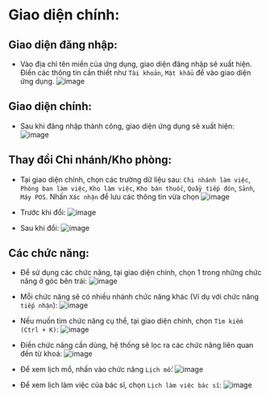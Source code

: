 # Giao diện chính:
## Giao diện đăng nhập:
- Vào địa chỉ tên miền của ứng dụng, giao diện đăng nhập sẽ xuất hiện. Điền các thông tin cần thiết như `Tài khoản`, `Mật khẩu` để vào giao diện ứng dụng.
![image](https://github.com/user-attachments/assets/441e8ecf-9771-49af-9e21-6abba453308b)

## Giao diện chính:
- Sau khi đăng nhập thành công, giao diện ứng dụng sẽ xuất hiện:
![image](https://github.com/user-attachments/assets/1e7d7c7a-e555-450d-a410-bb990d91645d)

## Thay đổi Chi nhánh/Kho phòng:
- Tại giao diện chính, chọn các trường dữ liệu sau: `Chi nhánh làm việc`, `Phòng ban làm việc`, `Kho làm việc`, `Kho bán thuốc`, `Quầy tiếp đón`, `Sảnh`, `Máy POS`. Nhấn `Xác nhận` để lưu các thông tin vừa chọn 
![image](https://github.com/user-attachments/assets/53e2ce11-4716-4b65-aec0-0420ab8e5282)

- Trước khi đổi:
![image](https://github.com/user-attachments/assets/2fca70b2-7aae-4018-9829-ae4799aca3dc)

- Sau khi đổi:
![image](https://github.com/user-attachments/assets/dee2ba01-c7e9-4953-b232-27be9846157c)

## Các chức năng:
- Để sử dụng các chức năng, tại giao diện chính, chọn 1 trong những chức năng ở góc bên trái:
![image](https://github.com/user-attachments/assets/6501c514-ad7d-4175-83f4-332d418209bc)

- Mỗi chức năng sẽ có nhiều nhánh chức năng khác (Ví dụ với chức năng `tiếp nhận`):
![image](https://github.com/user-attachments/assets/1dd80477-42b2-4b2a-992b-ece2035f4282)

- Nếu muốn tìm chức năng cụ thể, tại giao diện chính, chọn `Tìm kiếm (Ctrl + K)`:
![image](https://github.com/user-attachments/assets/bbc3de3a-ccbf-4a5e-b26f-59b84b2801de)

- Điền chức năng cần dùng, hệ thống sẽ lọc ra các chức năng liên quan đến từ khoá:
![image](https://github.com/user-attachments/assets/a4c30ae4-a774-47bc-a2f9-5331e27820cb)

- Để xem lịch mổ, nhấn vào chức năng `Lịch mổ`:
![image](https://github.com/user-attachments/assets/7c689829-c4a8-4b3a-bfa6-d8b64b58fc3f)

- Để xem lịch làm việc của bác sĩ, chọn `Lịch làm việc bác sĩ`:
![image](https://github.com/user-attachments/assets/65a5f753-e040-4b67-95f8-7f4e35a20652)





